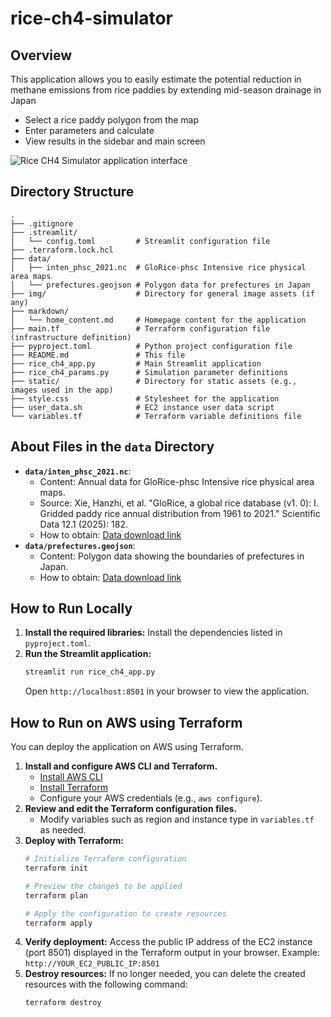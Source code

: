 # rice-ch4-simulator

## Overview

This application allows you to easily estimate the potential reduction in methane emissions from rice paddies by extending mid-season drainage in Japan

- Select a rice paddy polygon from the map
- Enter parameters and calculate
- View results in the sidebar and main screen


![Rice CH4 Simulator application interface](static/demo.png)

## Directory Structure

```
.
├── .gitignore
├── .streamlit/
│   └── config.toml         # Streamlit configuration file
├── .terraform.lock.hcl
├── data/
│   ├── inten_phsc_2021.nc  # GloRice-phsc Intensive rice physical area maps
│   └── prefectures.geojson # Polygon data for prefectures in Japan
├── img/                    # Directory for general image assets (if any)
├── markdown/
│   └── home_content.md     # Homepage content for the application
├── main.tf                 # Terraform configuration file (infrastructure definition)
├── pyproject.toml          # Python project configuration file
├── README.md               # This file
├── rice_ch4_app.py         # Main Streamlit application
├── rice_ch4_params.py      # Simulation parameter definitions
├── static/                 # Directory for static assets (e.g., images used in the app)
├── style.css               # Stylesheet for the application
├── user_data.sh            # EC2 instance user data script
└── variables.tf            # Terraform variable definitions file
```

## About Files in the `data` Directory

- **`data/inten_phsc_2021.nc`**:
    - Content: Annual data for GloRice-phsc Intensive rice physical area maps.
    - Source: Xie, Hanzhi, et al. "GloRice, a global rice database (v1. 0): I. Gridded paddy rice annual distribution from 1961 to 2021." Scientific Data 12.1 (2025): 182.
    - How to obtain: [Data download link](https://figshare.com/articles/dataset/GloRice_I_Gridded_5-arcmin_paddy_rice_annual_distribution_maps_for_the_years_1961_to_2021/27965832/2)
- **`data/prefectures.geojson`**:
    - Content: Polygon data showing the boundaries of prefectures in Japan.
    - How to obtain: [Data download link](https://japonyol.net/editor/article/47-prefectures-geojson.html)

## How to Run Locally
1.  **Install the required libraries:**
    Install the dependencies listed in `pyproject.toml`.
2.  **Run the Streamlit application:**
    ```bash
    streamlit run rice_ch4_app.py
    ```
    Open `http://localhost:8501` in your browser to view the application.

## How to Run on AWS using Terraform

You can deploy the application on AWS using Terraform.

1.  **Install and configure AWS CLI and Terraform.**
    - [Install AWS CLI](https://docs.aws.amazon.com/cli/latest/userguide/cli-chap-install.html)
    - [Install Terraform](https://learn.hashicorp.com/tutorials/terraform/install-cli)
    - Configure your AWS credentials (e.g., `aws configure`).
2.  **Review and edit the Terraform configuration files.**
    - Modify variables such as region and instance type in `variables.tf` as needed.
3.  **Deploy with Terraform:**
    ```bash
    # Initialize Terraform configuration
    terraform init

    # Preview the changes to be applied
    terraform plan

    # Apply the configuration to create resources
    terraform apply
    ```
6.  **Verify deployment:**
    Access the public IP address of the EC2 instance (port 8501) displayed in the Terraform output in your browser.
    Example: `http://YOUR_EC2_PUBLIC_IP:8501`
7.  **Destroy resources:**
    If no longer needed, you can delete the created resources with the following command:
    ```bash
    terraform destroy
